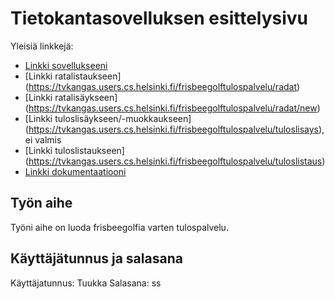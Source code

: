 # Tietokantasovelluksen esittelysivu

Yleisiä linkkejä:

* [Linkki sovellukseeni](https://tvkangas.users.cs.helsinki.fi/frisbeegolftulospalvelu)
* [Linkki ratalistaukseen] (https://tvkangas.users.cs.helsinki.fi/frisbeegolftulospalvelu/radat)
* [Linkki ratalisäykseen] (https://tvkangas.users.cs.helsinki.fi/frisbeegolftulospalvelu/radat/new)
* [Linkki tuloslisäykseen/-muokkaukseen] (https://tvkangas.users.cs.helsinki.fi/frisbeegolftulospalvelu/tuloslisays), ei valmis
* [Linkki tuloslistaukseen] (https://tvkangas.users.cs.helsinki.fi/frisbeegolftulospalvelu/tuloslistaus)
* [Linkki dokumentaatiooni](https://github.com/tvkangas/Tsoha-Bootstrap/blob/master/doc/dokumentaatio.pdf)

## Työn aihe

Työni aihe on luoda frisbeegolfia varten tulospalvelu.

## Käyttäjätunnus ja salasana

Käyttäjatunnus: Tuukka
Salasana: ss
